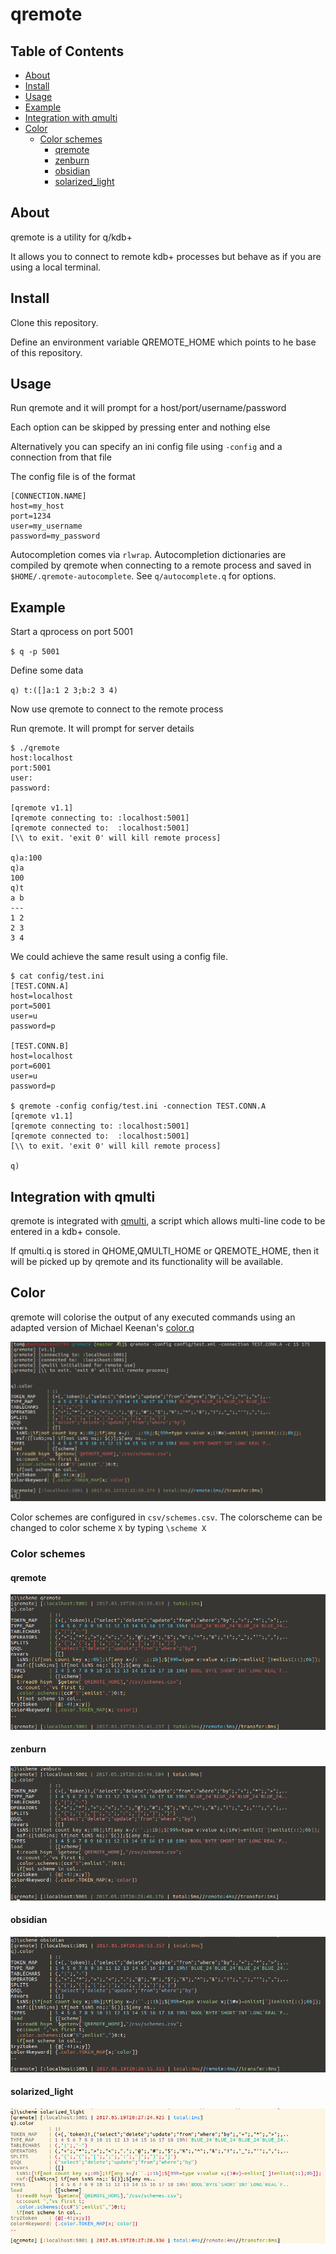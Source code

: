 # qremote
## Table of Contents
- [About](#about)
- [Install](#install)
- [Usage](#usage)
- [Example](#example)
- [Integration with qmulti](#integration-with-qmulti)
- [Color](#color)
  - [Color schemes](#color-schemes)
    - [qremote](#qremote-scheme)
    - [zenburn](#zenburn)
    - [obsidian](#obsidian)
    - [solarized_light](#solarized_light)

## About
qremote is a utility for q/kdb+

It allows you to connect to remote kdb+ processes but behave as if you are using a local terminal.

## Install
Clone this repository.

Define an environment variable QREMOTE_HOME which points to he base of this repository.

## Usage 
Run qremote and it will prompt for a host/port/username/password

Each option can be skipped by pressing enter and nothing else

Alternatively you can specify an ini config file using `-config` and a connection from that file

The config file is of the format

    
    [CONNECTION.NAME]
    host=my_host
    port=1234
    user=my_username
    password=my_password       

Autocompletion comes via `rlwrap`. Autocompletion dictionaries are compiled by qremote when connecting to a remote process and saved in `$HOME/.qremote-autocomplete`. See `q/autocomplete.q` for options.

## Example
Start a qprocess on port 5001

`$ q -p 5001`

Define some data

`q) t:([]a:1 2 3;b:2 3 4)`

Now use qremote to connect to the remote process

Run qremote. It will prompt for server details
	
	$ ./qremote
	host:localhost
	port:5001
	user:
	password:
	
	[qremote v1.1]
	[qremote connecting to: :localhost:5001]
	[qremote connected to:  :localhost:5001]
	[\\ to exit. 'exit 0' will kill remote process]

	q)a:100	
	q)a
	100
	q)t
	a b
	---
	1 2
	2 3
	3 4

We could achieve the same result using a config file.

    $ cat config/test.ini
    [TEST.CONN.A]
    host=localhost
    port=5001
    user=u
    password=p
  
    [TEST.CONN.B]
    host=localhost
    port=6001
    user=u
    password=p

    $ qremote -config config/test.ini -connection TEST.CONN.A
    [qremote v1.1]
    [qremote connecting to: :localhost:5001]
    [qremote connected to:  :localhost:5001]
    [\\ to exit. 'exit 0' will kill remote process]

    q)

## Integration with qmulti
qremote is integrated with [qmulti](https://github.com/t-martin/qmulti), a script which allows multi-line code to be entered in a kdb+ console. 

If qmulti.q is stored in QHOME,QMULTI_HOME or QREMOTE_HOME, then it will be picked up by qremote and its functionality will be available.

## Color
qremote will colorise the output of any executed commands using an adapted version of Michael Keenan's [color.q](https://github.com/mkeenan-kdb/color)

![alt text](img/qremote-color.PNG?raw=true)

Color schemes are configured in `csv/schemes.csv`. The colorscheme can be changed to color scheme `X` by typing `\scheme X`
### Color schemes
#### qremote <a name="qremote-scheme"></a>

![alt text](img/qremote-scheme.PNG?raw=true)

#### zenburn

![alt text](img/zenburn-scheme.PNG?raw=true)

#### obsidian

![alt text](img/obsidian-scheme.PNG?raw=true)

#### solarized_light

![alt text](img/solarized_light-scheme.PNG?raw=true)

